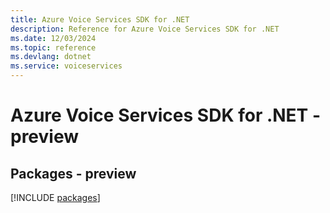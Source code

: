 ```yaml
---
title: Azure Voice Services SDK for .NET
description: Reference for Azure Voice Services SDK for .NET
ms.date: 12/03/2024
ms.topic: reference
ms.devlang: dotnet
ms.service: voiceservices
---
```

# Azure Voice Services SDK for .NET - preview
## Packages - preview
[!INCLUDE [packages](voice-services-index.md)]
